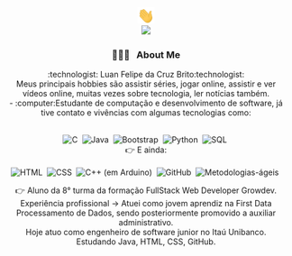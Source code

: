 
<div align="center">
 <img src="https://raw.githubusercontent.com/ABSphreak/ABSphreak/master/gifs/Hi.gif" width="30px"><br>
 <img src="https://github.com/TheDudeThatCode/TheDudeThatCode/blob/master/Assets/Designer.gif" width="36px"><br>
 <h3>👨🏻‍💻 &nbsp; About Me</h3>
 :technologist: Luan Felipe da Cruz Brito:technologist:<br>
 Meus principais hobbies são assistir séries, jogar online, assistir e ver vídeos online, muitas vezes sobre tecnologia, ler notícias também.<br>
- :computer:Estudante de computação e desenvolvimento de software, já tive contato e vivências com algumas tecnologias como:<br><br>
 
 ![C](https://img.shields.io/badge/-C-05122A?style=flat&)&nbsp; ![Java](https://img.shields.io/badge/-Java-05122A?style=flat&)&nbsp; ![Bootstrap](https://img.shields.io/badge/-Bootstrap-05122A?style=flat&)&nbsp; ![Python](https://img.shields.io/badge/-Python-05122A?style=flat&)&nbsp; ![SQL](https://img.shields.io/badge/-SQL-05122A?style=flat&)&nbsp;<br>
 👉 E ainda:<br><br>
  ![HTML](https://img.shields.io/badge/-HTML-05122A?style=flat&)&nbsp; ![CSS](https://img.shields.io/badge/-CSS-05122A?style=flat&)&nbsp; ![ C++ (em Arduino)](https://img.shields.io/badge/-C++(Arduino)-05122A?style=flat&)&nbsp; ![GitHub](https://img.shields.io/badge/-GitHub-05122A?style=flat&)&nbsp; ![Metodologias-ágeis](https://img.shields.io/badge/-Metodologias_ágeis-05122A?style=flat&)&nbsp;

👉 Aluno da 8° turma da formação FullStack Web Developer Growdev.<br>
Experiência profissional -> Atuei como jovem aprendiz na First Data Processamento de Dados, sendo posteriormente promovido a auxiliar administrativo.<br>
Hoje atuo como engenheiro de software junior no Itaú Unibanco.<br>
Estudando Java, HTML, CSS, GitHub.<br>
</div>



